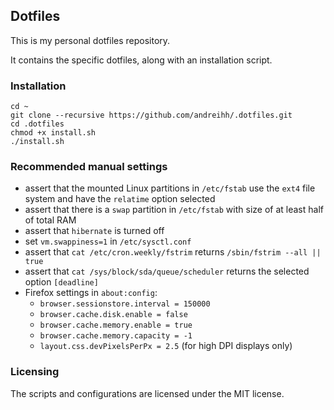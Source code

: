 ## Dotfiles

This is my personal dotfiles repository.

It contains the specific dotfiles, along with an installation script.

### Installation

```
cd ~
git clone --recursive https://github.com/andreihh/.dotfiles.git
cd .dotfiles
chmod +x install.sh
./install.sh
```

### Recommended manual settings

- assert that the mounted Linux partitions in `/etc/fstab` use the `ext4` file
system and have the `relatime` option selected
- assert that there is a `swap` partition in `/etc/fstab` with size of at least
half of total RAM
- assert that `hibernate` is turned off
- set `vm.swappiness=1` in `/etc/sysctl.conf`
- assert that `cat /etc/cron.weekly/fstrim` returns `/sbin/fstrim --all || true`
- assert that `cat /sys/block/sda/queue/scheduler` returns the selected option
`[deadline]`
- Firefox settings in `about:config`:
  - `browser.sessionstore.interval = 150000`
  - `browser.cache.disk.enable = false`
  - `browser.cache.memory.enable = true`
  - `browser.cache.memory.capacity = -1`
  - `layout.css.devPixelsPerPx = 2.5` (for high DPI displays only)

### Licensing

The scripts and configurations are licensed under the MIT license.
